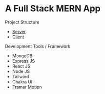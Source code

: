 # A Full Stack MERN App

Project Structure

- <a href="https://github.com/dev4ult/try-MERN/tree/main/server">Server</a>
- <a href="https://github.com/dev4ult/try-MERN/tree/main/client">Client</a>

Development Tools / Framework

- MongoDB
- Express JS
- React JS
- Node JS
- Tailwind
- Chakra UI
- Framer Motion
